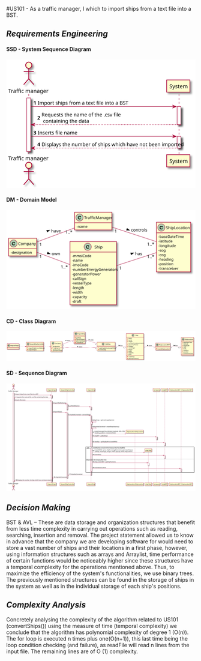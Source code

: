 #US101 - As a traffic manager, I which to import ships from a text file into a BST.

## *Requirements Engineering*
#### SSD - System Sequence Diagram
![SSD_US101](US101_SSD.svg)
#### DM - Domain Model
![DM_US101](US101_DM.svg)
#### CD - Class Diagram
![CD_US101](US101_CD.svg)
#### SD - Sequence Diagram
![SD_US101](US101_SD.svg)

## *Decision Making*
BST & AVL – These are data storage and organization structures that benefit from less time complexity in carrying out operations such as reading, searching, insertion and removal.
The project statement allowed us to know in advance that the company we are developing software for would need to store a vast number of ships and their locations in a first phase, however, using information structures such as arrays and Arraylist, time performance of certain functions would be noticeably higher since these structures have a temporal complexity for the operations mentioned above.
Thus, to maximize the efficiency of the system's functionalities, we use binary trees.
The previously mentioned structures can be found in the storage of ships in the system as well as in the individual storage of each ship's positions.

## *Complexity Analysis*
Concretely analysing the complexity of the algorithm related to US101 (convertShips())
using the measure of time (temporal complexity) we conclude that the algorithm has
polynomial complexity of degree 1 (O(n)).
The for loop is executed n times plus one(O(n+1)), this last time being the loop condition
checking (and failure), as readFile will read n lines from the input file. The remaining lines
are of O (1) complexity.